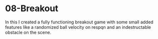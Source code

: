 # 08-Breakout
In this I created a fully functioning breakout game with some small added features like a randomized ball velocity on respqn and an indestructable obstacle on the scene.